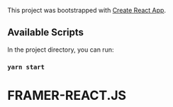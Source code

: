 This project was bootstrapped with [Create React App](https://github.com/facebook/create-react-app).

## Available Scripts

In the project directory, you can run:

### `yarn start`
# FRAMER-REACT.JS
